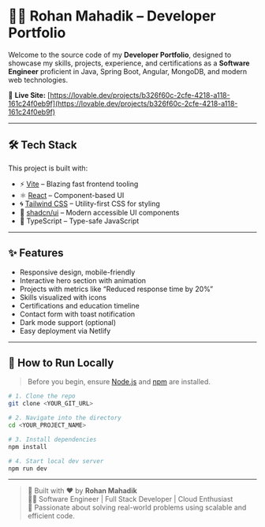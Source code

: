 # 👨‍💻 Rohan Mahadik – Developer Portfolio

Welcome to the source code of my **Developer Portfolio**, designed to showcase my skills, projects, experience, and certifications as a **Software Engineer** proficient in Java, Spring Boot, Angular, MongoDB, and modern web technologies.

🔗 **Live Site:** [https://lovable.dev/projects/b326f60c-2cfe-4218-a118-161c24f0eb9f](https://lovable.dev/projects/b326f60c-2cfe-4218-a118-161c24f0eb9f)

---

## 🛠️ Tech Stack

This project is built with:

- ⚡ [Vite](https://vitejs.dev/) – Blazing fast frontend tooling
- ⚛️ [React](https://reactjs.org/) – Component-based UI
- 🌀 [Tailwind CSS](https://tailwindcss.com/) – Utility-first CSS for styling
- 🧩 [shadcn/ui](https://ui.shadcn.com/) – Modern accessible UI components
- 🔐 TypeScript – Type-safe JavaScript

---

## ✨ Features

- Responsive design, mobile-friendly
- Interactive hero section with animation
- Projects with metrics like “Reduced response time by 20%”
- Skills visualized with icons
- Certifications and education timeline
- Contact form with toast notification
- Dark mode support (optional)
- Easy deployment via Netlify

---

## 🚀 How to Run Locally

> Before you begin, ensure [Node.js](https://nodejs.org/en/) and [npm](https://www.npmjs.com/) are installed.

```bash
# 1. Clone the repo
git clone <YOUR_GIT_URL>

# 2. Navigate into the directory
cd <YOUR_PROJECT_NAME>

# 3. Install dependencies
npm install

# 4. Start local dev server
npm run dev
```
---

> 🔧 Built with ❤️ by **Rohan Mahadik**  
> 👨‍💻 Software Engineer | Full Stack Developer | Cloud Enthusiast  
> 🚀 Passionate about solving real-world problems using scalable and efficient code.
